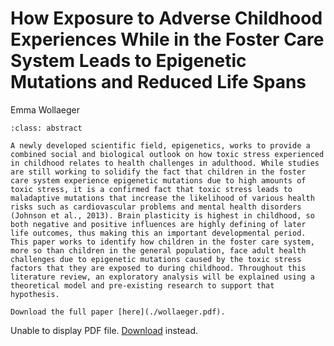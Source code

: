 # How Exposure to Adverse Childhood Experiences While in the Foster Care System Leads to Epigenetic Mutations and Reduced Life Spans

Emma Wollaeger

```{admonition} Introduction
:class: abstract

A newly developed scientific field, epigenetics, works to provide a combined social and biological outlook on how toxic stress experienced in childhood relates to health challenges in adulthood. While studies are still working to solidify the fact that children in the foster care system experience epigenetic mutations due to high amounts of toxic stress, it is a confirmed fact that toxic stress leads to maladaptive mutations that increase the likelihood of various health risks such as cardiovascular problems and mental health disorders (Johnson et al., 2013). Brain plasticity is highest in childhood, so both negative and positive influences are highly defining of later life outcomes, thus making this an important developmental period. This paper works to identify how children in the foster care system, more so than children in the general population, face adult health challenges due to epigenetic mutations caused by the toxic stress factors that they are exposed to during childhood. Throughout this literature review, an exploratory analysis will be explained using a theoretical model and pre-existing research to support that hypothesis.

Download the full paper [here](./wollaeger.pdf).
```

  <body>
    <object data="../../../wollaeger.pdf" type="application/pdf" width="100%" height="500px">
      <p>Unable to display PDF file. <a href="../../../wollaeger.pdf">Download</a> instead.</p>
    </object>
  </body>